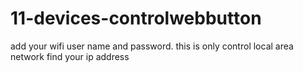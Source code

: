 # 11-devices-controlwebbutton
add your wifi user name and password.
this is only control local area network
find your ip address
